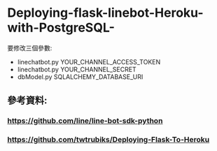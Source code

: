 # Deploying-flask-linebot-Heroku-with-PostgreSQL-
要修改三個參數:
 - linechatbot.py YOUR_CHANNEL_ACCESS_TOKEN
 - linechatbot.py YOUR_CHANNEL_SECRET
 - dbModel.py SQLALCHEMY_DATABASE_URI

## 參考資料:
### https://github.com/line/line-bot-sdk-python
### https://github.com/twtrubiks/Deploying-Flask-To-Heroku
